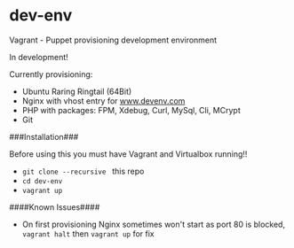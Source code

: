 dev-env
=======

Vagrant - Puppet provisioning development environment

In development!

Currently provisioning:
 - Ubuntu Raring Ringtail (64Bit)
 - Nginx with vhost entry for www.devenv.com
 - PHP with packages: FPM, Xdebug, Curl, MySql, Cli, MCrypt
 - Git

###Installation###

Before using this you must have Vagrant and Virtualbox running!!

 - `git clone --recursive ` this repo
 - `cd dev-env`
 - `vagrant up`

####Known Issues####

 - On first provisioning Nginx sometimes won't start as port 80 is blocked, `vagrant halt` then `vagrant up` for fix
